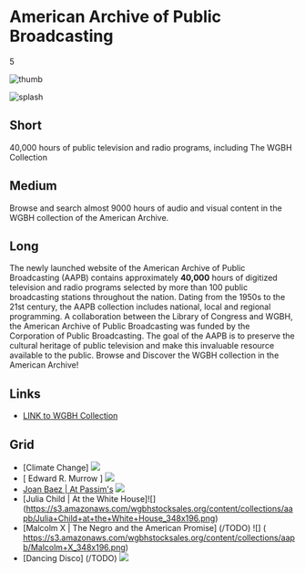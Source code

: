 # American Archive of Public Broadcasting

5

![thumb](https://s3.amazonaws.com/wgbhstocksales.org/content/collections/aapb/aapb-thumb_348x196.png)

![splash](https://s3.amazonaws.com/wgbhstocksales.org/content/collections/aapb/AAPB+home+page.png)

## Short

40,000 hours of public television and radio
programs, including The WGBH Collection

## Medium

Browse and search almost 9000 hours of audio and visual content in the WGBH collection of the American Archive. 

## Long

The newly launched website of the American Archive of Public Broadcasting (AAPB)
contains approximately **40,000** hours of digitized television and radio programs 
selected by more than 100 public broadcasting stations throughout the nation. 
Dating from the 1950s to the 21st century, the AAPB collection includes national, 
local and regional programming.  A collaboration between the Library of Congress and WGBH, the 
American Archive of Public Broadcasting was funded by the Corporation of Public Broadcasting. 
The goal of the AAPB is to preserve the cultural heritage of public television 
and make this invaluable resource available to the public. 
Browse and Discover the WGBH collection in the American Archive!



## Links

- [LINK to WGBH Collection](http://americanarchive.org/catalog?f[organization][]=WGBH+%28MA%29)

## Grid

- [Climate Change] ![](https://s3.amazonaws.com/wgbhstocksales.org/content/collections/aapb/Climate+change_348x196.png)
- [ Edward R. Murrow ] ![](https://s3.amazonaws.com/wgbhstocksales.org/content/collections/aapb/Edward+R.+Murrow_348x196_really.png)
- [Joan Baez | At Passim's](/TODO) ![](https://s3.amazonaws.com/wgbhstocksales.org/content/collections/aapb/Joan+Baez_348x196.png)
- [Julia Child | At the White House]![] (https://s3.amazonaws.com/wgbhstocksales.org/content/collections/aapb/Julia+Child+at+the+White+House_348x196.png)
- [Malcolm X | The Negro and the American Promise] (/TODO) ![] (	
https://s3.amazonaws.com/wgbhstocksales.org/content/collections/aapb/Malcolm+X_348x196.png)
- [Dancing Disco] (/TODO) ![](https://s3.amazonaws.com/wgbhstocksales.org/content/collections/aapb/Dancing+Disco_348x196.png)
